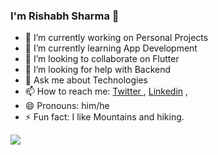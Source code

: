 ### I'm Rishabh Sharma 👋


- 🔭 I’m currently working on Personal Projects
- 🌱 I’m currently learning App Development
- 👯 I’m looking to collaborate on Flutter
- 🤔 I’m looking for help with Backend 
- 💬 Ask me about Technologies
- 📫 How to reach me: [Twitter ](https://twitter.com/voyager_sage) , [Linkedin](https://www.linkedin.com/in/rishabh-sharma-1a1184160/) , 
- 😄 Pronouns: him/he
- ⚡ Fun fact: I like Mountains and hiking.


<img src= "https://github-readme-stats.vercel.app/api?username=atrishabhsharma&&show_icons=true&title_color=ffffff&icon_color=bb2acf&text_color=daf7dc&bg_color=151515">

